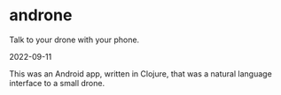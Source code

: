 # androne
Talk to your drone with your phone.

2022-09-11

This was an Android app, written in Clojure, that was a natural language
interface to a small drone.
